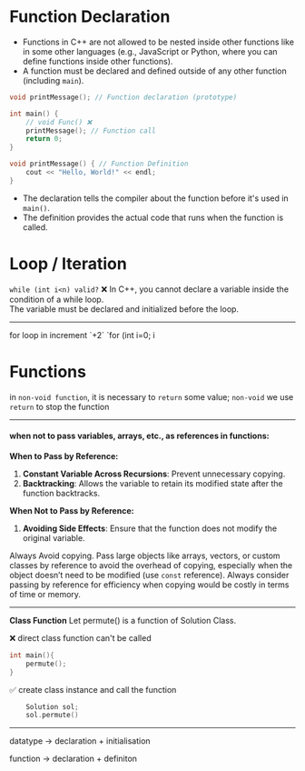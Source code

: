 
# Function Declaration

- Functions in C++ are not allowed to be nested inside other functions like in some other languages (e.g., JavaScript or Python, where you can define functions inside other functions).
- A function must be declared and defined outside of any other function (including `main`).

```cpp
void printMessage(); // Function declaration (prototype)

int main() {
	// void Func() ❌
    printMessage(); // Function call
    return 0;
}

void printMessage() { // Function Definition
    cout << "Hello, World!" << endl;
}
```


- The declaration tells the compiler about the function before it's used in `main()`.
- The definition provides the actual code that runs when the function is called.

# Loop / Iteration
`while (int i<n) valid?` ❌ In C++, you cannot declare a variable inside the condition of a while loop.\
 The variable must be declared and initialized before the loop.
 
 <hr>
for loop in increment `+2`
`for (int i=0; i<n; i+=2`

---
# Functions

in `non-void function`, it is necessary to `return` some value;
`non-void` we use `return` to stop the function

---

#### when not to pass variables, arrays, etc., as references in functions:

**When to Pass by Reference:**
1. **Constant Variable Across Recursions**:  Prevent unnecessary copying.
2. **Backtracking**: Allows the variable to retain its modified state after the function backtracks.

**When Not to Pass by Reference:** 
1. **Avoiding Side Effects**: Ensure that the function does not modify the original variable.

Always Avoid copying.
Pass large objects like arrays, vectors, or custom classes by reference to avoid the overhead of copying, especially when the object doesn’t need to be modified (use `const` reference). Always consider passing by reference for efficiency when copying would be costly in terms of time or memory.
<hr>

**Class Function**
Let permute() is a function of Solution Class.

❌ direct class function can't be called
```cpp
int main(){
    permute();
}
```

✅ create class instance and call the function
```cpp
    Solution sol; 
    sol.permute()
```
<hr>

datatype -> declaration + initialisation

function -> declaration + definiton

